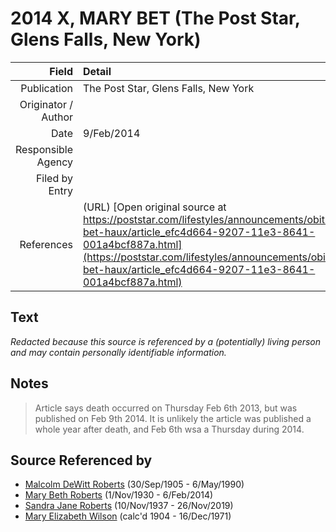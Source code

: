 ﻿---
layout: page
permalink: /sources/s49992604
---

# 2014 X, MARY BET (The Post Star, Glens Falls, New York)

Field | Detail
---:|:---
Publication | The Post Star, Glens Falls, New York
Originator / Author | 
Date | 9/Feb/2014
Responsible Agency | 
Filed by Entry | 
References | (URL) [Open original source at https://poststar.com/lifestyles/announcements/obituaries/mary-bet-haux/article_efc4d664-9207-11e3-8641-001a4bcf887a.html](https://poststar.com/lifestyles/announcements/obituaries/mary-bet-haux/article_efc4d664-9207-11e3-8641-001a4bcf887a.html)

## Text

_Redacted because this source is referenced by a (potentially) living person and may contain personally identifiable information._

## Notes

> Article says death occurred on Thursday Feb 6th 2013, but was published on Feb 9th 2014. It is unlikely the article was published a whole year after death, and Feb 6th wsa a Thursday during 2014.
>


## Source Referenced by

* [Malcolm DeWitt Roberts](../people/@21721539@-malcolm-dewitt-roberts-b1905-9-30-d1990-5-6.md) (30/Sep/1905 - 6/May/1990)
* [Mary Beth Roberts](../people/@44331192@-mary-beth-roberts-b1930-11-1-d2014-2-6.md) (1/Nov/1930 - 6/Feb/2014)
* [Sandra Jane Roberts](../people/@40000604@-sandra-jane-roberts-b1937-11-10-d2019-11-26.md) (10/Nov/1937 - 26/Nov/2019)
* [Mary Elizabeth Wilson](../people/@99819804@-mary-elizabeth-wilson-b1904-d1971-12-16.md) (calc'd 1904 - 16/Dec/1971)
